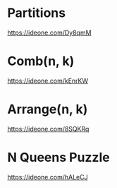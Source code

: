 # Partitions

https://ideone.com/Dy8qmM

# Comb(n, k)

https://ideone.com/kEnrKW

# Arrange(n, k)

https://ideone.com/8SQKRq

# N Queens Puzzle

https://ideone.com/hALeCJ



